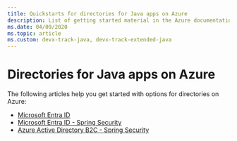 ```yaml
---
title: Quickstarts for directories for Java apps on Azure
description: List of getting started material in the Azure documentation for directories for Java apps.
ms.date: 04/09/2020
ms.topic: article
ms.custom: devx-track-java, devx-track-extended-java
---
```


# Directories for Java apps on Azure

The following articles help you get started with options for directories on Azure:

- [Microsoft Entra ID](/azure/active-directory/develop/quickstart-v2-java-webapp)
- [Microsoft Entra ID - Spring Security](../spring-framework/configure-spring-boot-starter-java-app-with-entra.md)
- [Azure Active Directory B2C - Spring Security](../spring-framework/configure-spring-boot-starter-java-app-with-azure-active-directory-b2c-oidc.md)
